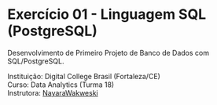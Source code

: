 # Exercício 01 - Linguagem SQL (PostgreSQL)

Desenvolvimento de Primeiro Projeto de Banco de Dados com SQL/PostgreSQL.

Instituição: Digital College Brasil (Fortaleza/CE) <br>
Curso: Data Analytics (Turma 18) <br>
Instrutora: [NayaraWakweski](https://github.com/NayaraWakewski) <br>
